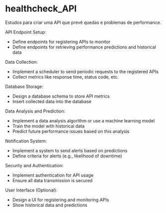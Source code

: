 # healthcheck_API
 
Estudos para criar uma API que prevê quedas e problemas de performance.

API Endpoint Setup:
- Define endpoints for registering APIs to monitor
- Define endpoints for retrieving performance predictions and historical data

Data Collection:
- Implement a scheduler to send periodic requests to the registered APIs
- Collect metrics like response time, status code, etc.

Database Storage:
- Design a database schema to store API metrics
- Insert collected data into the database

Data Analysis and Prediction:
- Implement a data analysis algorithm or use a machine learning model
- Train the model with historical data
- Predict future performance issues based on this analysis

Notification System:
- Implement a system to send alerts based on predictions
- Define criteria for alerts (e.g., likelihood of downtime)

Security and Authentication:
- Implement authentication for API usage
- Ensure all data transmission is secured

User Interface (Optional):
- Design a UI for registering and monitoring APIs
- Show historical data and predictions
